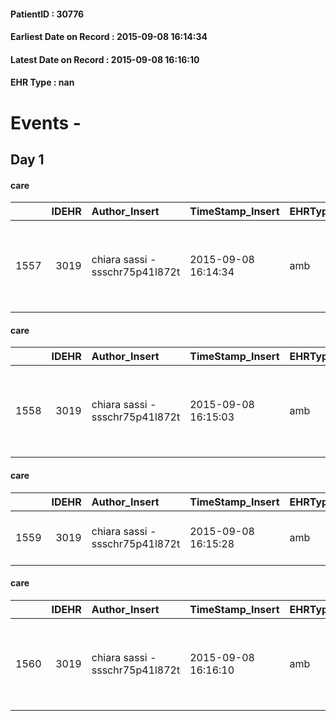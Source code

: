 
#### PatientID : 30776
#### Earliest Date on Record : 2015-09-08 16:14:34
#### Latest Date on Record : 2015-09-08 16:16:10
#### EHR Type : nan

# Events - 

## Day 1

#### care
|      |   IDEHR | Author_Insert                   | TimeStamp_Insert    | EHRType   |   PatientID |   IDGESTIONE_AUSILI |   ds_ncons |   opt_annulla_consegna | ds_note_x                                                 | dt_Ric_consegna     | dt_ric_cons_forn    | opt_ausilio                             |
|-----:|--------:|:--------------------------------|:--------------------|:----------|------------:|--------------------:|-----------:|-----------------------:|:----------------------------------------------------------|:--------------------|:--------------------|:----------------------------------------|
| 1557 |    3019 | chiara sassi - ssschr75p41l872t | 2015-09-08 16:14:34 | amb       |       30776 |                1401 |      25875 |                      0 | x delivery contact his wife on his cell phone 338 8563097 | 2015-08-13 00:00:00 | 2015-08-14 00:00:00 | antid air mattress with compressor # 16 |

#### care
|      |   IDEHR | Author_Insert                   | TimeStamp_Insert    | EHRType   |   PatientID |   IDGESTIONE_AUSILI |   ds_ncons |   opt_annulla_consegna | ds_note_x                                                 | dt_Ric_consegna     | dt_ric_cons_forn    | opt_ausilio                                     |
|-----:|--------:|:--------------------------------|:--------------------|:----------|------------:|--------------------:|-----------:|-----------------------:|:----------------------------------------------------------|:--------------------|:--------------------|:------------------------------------------------|
| 1558 |    3019 | chiara sassi - ssschr75p41l872t | 2015-09-08 16:15:03 | amb       |       30776 |                1402 |      25875 |                      0 | x delivery contact his wife on his cell phone 338 8563097 | 2015-08-13 00:00:00 | 2015-08-14 00:00:00 | electronic articulated bed with side rails # 14 |

#### care
|      |   IDEHR | Author_Insert                   | TimeStamp_Insert    | EHRType   |   PatientID |   IDGESTIONE_AUSILI |   ds_ncons |   opt_annulla_consegna | ds_note_x   | dt_Ric_consegna     | dt_ric_cons_forn    | opt_ausilio                    |
|-----:|--------:|:--------------------------------|:--------------------|:----------|------------:|--------------------:|-----------:|-----------------------:|:------------|:--------------------|:--------------------|:-------------------------------|
| 1559 |    3019 | chiara sassi - ssschr75p41l872t | 2015-09-08 16:15:28 | amb       |       30776 |                1403 |      25901 |                      0 | urgent      | 2015-08-18 00:00:00 | 2015-08-19 00:00:00 | folding wheelchair outdoor # 3 |

#### care
|      |   IDEHR | Author_Insert                   | TimeStamp_Insert    | EHRType   |   PatientID |   IDGESTIONE_AUSILI |   ds_ncons |   opt_annulla_consegna | ds_note_x   | dt_Ric_consegna     | dt_ric_cons_forn    | opt_ausilio                                       |
|-----:|--------:|:--------------------------------|:--------------------|:----------|------------:|--------------------:|-----------:|-----------------------:|:------------|:--------------------|:--------------------|:--------------------------------------------------|
| 1560 |    3019 | chiara sassi - ssschr75p41l872t | 2015-09-08 16:16:10 | amb       |       30776 |                1404 |      25916 |                      0 | outdoor     | 2015-08-20 00:00:00 | 2015-08-21 00:00:00 | walker with four wheels and support axillary # 12 |


